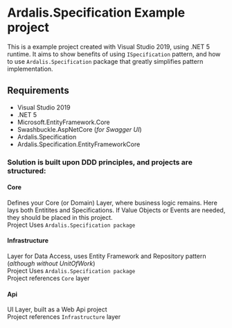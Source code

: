# Ardalis.Specification Example project

This is a example project created with Visual Studio 2019, using .NET 5 runtime.
It aims to show benefits of using `ISpecification` pattern, and how to use `Ardalis.Specification` package that greatly simplifies pattern implementation.


## Requirements
- Visual Studio 2019
- .NET 5
- Microsoft.EntityFramework.Core
- Swashbuckle.AspNetCore (*for Swagger UI*)
- Ardalis.Specification
- Ardalis.Specification.EntityFrameworkCore


### Solution is built upon DDD principles, and projects are structured:

#### Core
Defines your Core (or Domain) Layer, where business logic remains. Here lays both Entitites and Specifications. If Value Objects or Events are needed, they should be placed in this project.  
Project Uses `Ardalis.Specification package`

#### Infrastructure
Layer for Data Access, uses Entity Framework and Repository pattern (*although without UnitOfWork*)  
Project Uses `Ardalis.Specification package`  
Project references `Core` layer  

#### Api
UI Layer, built as a Web Api project  
Project references  `Infrastructure`  layer
